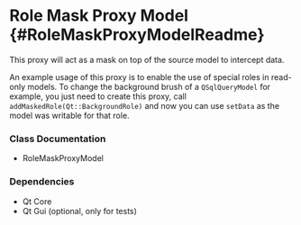 # Role Mask Proxy Model {#RoleMaskProxyModelReadme}

This proxy will act as a mask on top of the source model to intercept data.

An example usage of this proxy is to enable the use of special roles in read-only models.
To change the background brush of a `QSqlQueryModel` for example, you just need to create this proxy, call `addMaskedRole(Qt::BackgroundRole)` and now you can use `setData` as the model was writable for that role.

### Class Documentation
+ RoleMaskProxyModel

### Dependencies

+ Qt Core
+ Qt Gui (optional, only for tests)